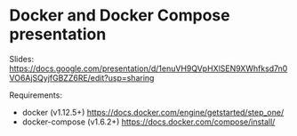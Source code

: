 # Docker and Docker Compose presentation

Slides: https://docs.google.com/presentation/d/1enuVH9QVpHXlSEN9XWhfksd7n0VO6AjSQyjfGBZZ6RE/edit?usp=sharing

Requirements:

* docker (v1.12.5+) https://docs.docker.com/engine/getstarted/step_one/
* docker-compose (v1.6.2+) https://docs.docker.com/compose/install/